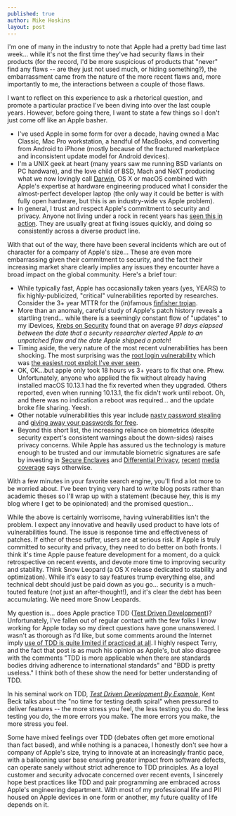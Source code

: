 ```yaml
---
published: true
author: Mike Hoskins
layout: post
---
```

I'm one of many in the industry to note that Apple had a pretty bad time last week...  while it's not the first time they've had security flaws in their products (for the record, I'd be more suspicious of products that "never" find any flaws -- are they just not used much, or hiding something?), the embarrassment came from the nature of the more recent flaws and, more importantly to me, the interactions between a couple of those flaws.

I want to reflect on this experience to ask a rhetorical question, and promote a particular practice I've been diving into over the last couple years.  However, before going there, I want to state a few things so I don't just come off like an Apple basher.

- I've used Apple in some form for over a decade, having owned a Mac Classic, Mac Pro workstation, a handful of MacBooks, and converting from Android to iPhone (mostly because of the fractured marketplace and inconsistent update model for Android devices).
- I'm a UNIX geek at heart (many years saw me running BSD variants on PC hardware), and the love child of BSD, Mach and NeXT producing what we now lovingly call [Darwin](https://en.wikipedia.org/wiki/Darwin_(operating_system)), OS X or macOS combined with Apple's expertise at hardware engineering produced what I consider the almost-perfect developer laptop (the only way it could be better is with fully open hardware, but this is an industry-wide vs Apple problem).
- In general, I trust and respect Apple's commitment to security and privacy.  Anyone not living under a rock in recent years has [seen this in action](https://www.digitaltrends.com/mobile/apple-encryption-court-order-news).  They are usually great at fixing issues quickly, and doing so consistently across a diverse product line.

With that out of the way, there have been several incidents which are out of character for a company of Apple's size...  These are even more embarrassing given their commitment to security, and the fact their increasing market share clearly implies any issues they encounter have a broad impact on the global community.  Here's a brief tour:

- While typically fast, Apple has occasionally taken years (yes, YEARS) to fix highly-publicized, "critical" vulnerabilities reported by researches.  Consider the 3+ year MTTR for the (in)famous [finfisher trojan](https://krebsonsecurity.com/2011/11/apple-took-3-years-to-fix-finfisher-trojan-hole).
- More than an anomaly, careful study of Apple's patch history reveals a startling trend...  while there is a seemingly constant flow of "updates" to my iDevices, [Krebs on Security](https://krebsonsecurity.com) found that on average _91 days elapsed between the date that a security researcher alerted Apple to an unpatched flaw and the date Apple shipped a patch_!
- Timing aside, the very nature of the most recent vulnerabilities has been shocking.  The most surprising was the [root login vulnerability](https://krebsonsecurity.com/2017/11/macos-high-sierra-users-change-root-password-now) which was [the easiest root exploit I've ever seen](https://twitter.com/patrickwardle/status/935608904377077761).
- OK, OK...but apple only took 18 hours vs 3+ years to fix that one.  Phew.  Unfortunately, anyone who applied the fix without already having installed macOS 10.13.1 had the fix reverted when they upgraded.  Others reported, even when running 10.13.1, the fix didn't work until reboot.  Oh, and there was no indication a reboot was required...  and the update broke file sharing.  Yeesh.
- Other notable vulnerabilities this year include [nasty password stealing](https://www.forbes.com/sites/thomasbrewster/2017/09/25/apple-mac-os-x-high-sierra-vulnerabilit-hacker-steals-passwords) and [giving away your passwords for free](https://objective-see.com/blog/blog_0x23.html).
- Beyond this short list, the increasing reliance on biometrics (despite security expert's consistent warnings about the down-sides) raises privacy concerns.  While Apple has assured us the technology is mature enough to be trusted and our immutable biometric signatures are safe by investing in [Secure Enclaves](https://www.techrepublic.com/article/hacker-claims-to-have-decrypted-apples-secure-enclave-destroying-key-piece-of-ios-mobile-security) and [Differential Privacy](https://www.schneier.com/blog/archives/2016/06/apples_differen.html), [recent](https://www.bleepingcomputer.com/news/apple/apple-faceid-tricked-with-150-mask) [media](https://www.theverge.com/2016/5/2/11540962/iphone-samsung-fingerprint-duplicate-hack-security) [coverage](https://www.washingtonpost.com/news/the-switch/wp/2017/11/30/apple-is-sharing-your-face-with-apps-thats-a-new-privacy-worry) says otherwise.

With a few minutes in your favorite search engine, you'll find a lot more to be worried about.  I've been trying very hard to write blog posts rather than academic theses so I'll wrap up with a statement (because hey, this is my blog where I get to be opinionated) and the promised question...

While the above is certainly worrisome, having vulnerabilities isn't the problem.  I expect any innovative and heavily used product to have lots of vulnerabilities found.  The issue is response time and effectiveness of patches.  If either of these suffer, users are at serious risk.  If Apple is truly committed to security and privacy, they need to do better on both fronts.  I think it's time Apple pause feature development for a moment, do a quick retrospective on recent events, and devote more time to improving security and stability.  Think Snow Leopard (a OS X release dedicated to stability and optimization).  While it's easy to say features trump everything else, and technical debt should just be paid down as you go...  security is a much-touted feature (not just an after-thought!), and it's clear the debt has been accumulating.  We need more Snow Leopards.

My question is...  does Apple practice TDD ([Test Driven Development](https://en.wikipedia.org/wiki/Test-driven_development))?  Unfortunately, I've fallen out of regular contact with the few folks I know working for Apple today so my direct questions have gone unanswered.  I wasn't as thorough as I'd like, but some comments around the Internet imply [use of TDD is quite limited if practiced at all](https://www.quora.com/Does-Apple-use-TDD-BDD).  I highly respect Terry, and the fact that post is as much his opinion as Apple's, but also disagree with the comments "TDD is more applicable when there are standards bodies driving adherence to international standards" and "BDD is pretty useless."  I think both of these show the need for better understanding of TDD.

In his seminal work on TDD, [_Test Driven Development By Example_](https://www.amazon.com/Test-Driven-Development-Kent-Beck/dp/0321146530), Kent Beck talks about the "no time for testing death spiral" when pressured to deliver features -- the more stress you feel, the less testing you do.  The less testing you do, the more errors you make.  The more errors you make, the more stress you feel.

Some have mixed feelings over TDD (debates often get more emotional than fact based), and while nothing is a panacea, I honestly don't see how a company of Apple's size, trying to innovate at an increasingly frantic pace, with a ballooning user base ensuring greater impact from software defects, can operate sanely without strict adherence to TDD principles.  As a loyal customer and security advocate concerned over recent events, I sincerely hope best practices like TDD and pair programming are embraced across Apple's engineering department.  With most of my professional life and PII housed on Apple devices in one form or another, my future quality of life depends on it.